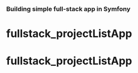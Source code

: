 ### Building simple full-stack app in Symfony
# fullstack_projectListApp
# fullstack_projectListApp
